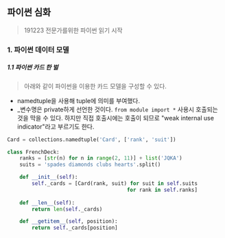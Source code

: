 ## 파이썬 심화

> 191223 전문가를위한 파이썬 읽기 시작

### 1. 파이썬 데이터 모델

##### 1.1 파이썬 카드 한 벌

> 아래와 같이 파이썬을 이용한 카드 모델을 구성할 수 있다.

- namedtuple을 사용해 tuple에 의미를 부여했다.
- _변수명은 private하게 선언한 것이다. `from module import *` 사용시 호출되는 것을 막을 수 있다. 하지만 직접 호출시에는 호출이 되므로 "weak internal use indicator"라고 부르기도 한다.

```python
Card = collections.namedtuple('Card', ['rank', 'suit'])

class FrenchDeck:
    ranks = [str(n) for n in range(2, 11)] + list('JQKA')
    suits = 'spades diamonds clubs hearts'.split()

    def __init__(self):
        self._cards = [Card(rank, suit) for suit in self.suits 
                                       for rank in self.ranks]
    
    def __len__(self):
        return len(self._cards)

    def __getitem__(self, position):
        return self._cards[position]
```

